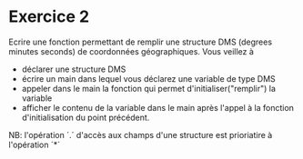 # Exercice 2

Ecrire une fonction permettant de remplir une structure DMS (degrees minutes seconds) de coordonnées géographiques.
Vous veillez à 
+ déclarer une structure DMS
+ écrire un main dans lequel vous déclarez une variable de type DMS 
+ appeler dans le main la fonction qui permet d'initialiser("remplir") la variable
+ afficher le contenu de la variable dans le main après l'appel à la fonction d'initialisation du point précédent.

NB: l'opération ´.´ d'accès aux champs d'une structure est prioriatire à l'opération ´*´ 